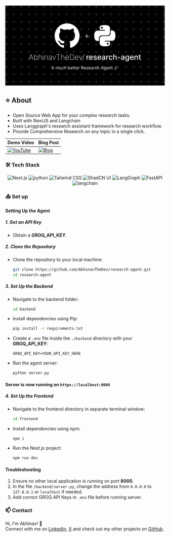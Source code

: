 ![research-agent](./assets/research-agent.png)

## ⭐ About
- Open Source Web App for your complex research tasks. 
- Built with NextJS and Langchain
- Uses Langgraph's research assistant framework for research workflow.
- Provide Comprehensive Research on any topic in a single click.

| Demo Video                                                                                                                                                        | Blog Post                                                                 |
|-------------------------------------------------------------------------------------------------------------------------------------------------------------------|--------------------------------------------------------------------------|
| [![YouTube](https://i.ytimg.com/vi/-2Rs2kjHpQY/hqdefault.jpg?sqp=-oaymwEnCNACELwBSFryq4qpAxkIARUAAIhCGAHYAQHiAQoIGBACGAY4AUAB&rs=AOn4CLCmCQ3LlqJLCwl1PiY7EQBWMG8zBQ)](https://youtu.be/-2Rs2kjHpQY) | [![Blog](https://media2.dev.to/dynamic/image/width=1000,height=420,fit=cover,gravity=auto,format=auto/https%3A%2F%2Fdev-to-uploads.s3.amazonaws.com%2Fuploads%2Farticles%2F54fuux8vwzufyrbf0v7i.png)](https://dev.to/abhinav-writes/ai-the-research-companion-mj9) |

### :hammer_and_wrench: Tech Stack

<p align="center">
  <img src="https://img.shields.io/badge/Next.js-black?logo=next.js" alt="Next.js" />
  <img src="https://img.shields.io/badge/python-yellow?logo=python" alt="python" />
  <img src="https://img.shields.io/badge/Tailwind_CSS-38B2AC?logo=tailwind-css&logoColor=white" alt="Tailwind CSS" />
  <img src="https://img.shields.io/badge/ShadCN--UI-7F56D9" alt="ShadCN UI" />
  <img src="https://img.shields.io/badge/LangGraph-purple" alt="LangGraph" />
  <img src="https://img.shields.io/badge/FastAPI-blue" alt="FastAPI" />
  <img src="https://img.shields.io/badge/LangChain-green" alt="langchain" />
</p>

### :outbox_tray: Set up

#### **Setting Up the Agent**

##### **1. Get an API Key**
- Obtain a **GROQ_API_KEY**. 

##### **2. Clone the Repository**
- Clone the repository to your local machine:
   ```sh
   git clone https://github.com/AbhinavTheDev/research-agent.git
   cd research-agent
   ```

##### **3. Set Up the Backend**
- Navigate to the backend folder:
   ```sh
   cd backend
   ```
- Install dependencies using Pip:
   ```sh
   pip install -r requirements.txt
   ```
- Create a `.env` file inside the `./backend` directory with your **GROQ_API_KEY**:
   ```
   GROQ_API_KEY=YOUR_API_KEY_HERE
   ```
- Run the agent server:
   ```sh
   python server.py
   ```
#### Server is now running on `https://localhost:8000`

##### **4. Set Up the Frontend**
- Navigate to the frontend directory in separate terminal window:
   ```sh
   cd frontend
   ```
- Install dependencies using npm:
   ```sh
   npm i
   ```
- Run the Next.js project:
   ```sh
   npm run dev
   ```

#### **Troubleshooting**
1. Ensure no other local application is running on port **8000**.
2. In the file `/backend/server.py`, change the address from `0.0.0.0` to `127.0.0.1` or `localhost` if needed.
3. Add correct GROQ API Keys in `.env` file before running server.

### :mailbox: Contact
Hi, I'm Abhinav! 👋  
Connect with me on [LinkedIn](https://www.linkedin.com/in/say-hi-to-abhinav/), [X](https://x.com/Abhinav_twts) and check out my other projects on [GitHub](https://github.com/AbhinavTheDev).
